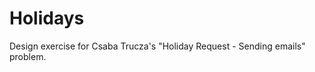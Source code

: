 Holidays
=================

Design exercise for Csaba Trucza's "Holiday Request - Sending emails" problem.
